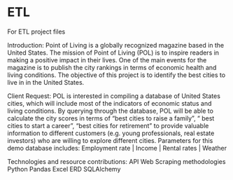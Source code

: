 # ETL
For ETL project files

Introduction:
Point of Living is a globally recognized magazine based in the United States. The mission of Point of Living (POL) is to inspire readers in making a positive impact in their lives. One of the main events for the magazine is to publish the city rankings in terms of economic health and living conditions. 
The objective of this project is to identify the best cities to live in in the United States. 

Client Request:
POL is interested in compiling a database of United States cities, which will include most of the indicators of economic status and living conditions. By querying through the database, POL will be able to calculate the city scores in terms of “best cities to raise a family”, “ best cities to start a career”, “best cities for retirement” to provide valuable information to different customers (e.g. young professionals, real estate investors) who are willing to explore different cities.
Parameters for this demo database includes: Employment rate | Income | Rental rates | Weather 


Technologies and resource contributions:
API
Web Scraping methodologies
Python
Pandas 
Excel 
ERD
SQLAlchemy

